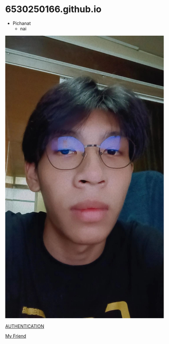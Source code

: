 # 6530250166.github.io
- Pichanat
  - nai

![cat](145610.jpg)

[AUTHENTICATION](authentication)

[My Friend](https://github.com/realalunda/6530200395.github.io)
